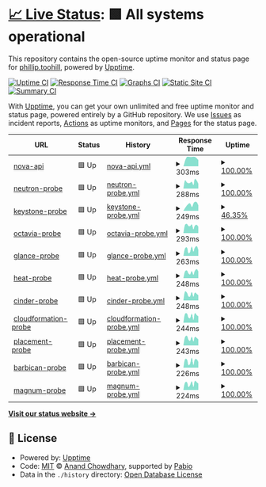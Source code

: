 # [📈 Live Status](https://the2hill.github.io/rs-flex-uptime): <!--live status--> **🟩 All systems operational**

This repository contains the open-source uptime monitor and status page for [phillip.toohill](https://the2hill.github.io/rs-flex-uptime), powered by [Upptime](https://github.com/upptime/upptime).

[![Uptime CI](https://github.com/the2hill/rs-flex-uptime/workflows/Uptime%20CI/badge.svg)](https://github.com/the2hill/rs-flex-uptime/actions?query=workflow%3A%22Uptime+CI%22)
[![Response Time CI](https://github.com/the2hill/rs-flex-uptime/workflows/Response%20Time%20CI/badge.svg)](https://github.com/the2hill/rs-flex-uptime/actions?query=workflow%3A%22Response+Time+CI%22)
[![Graphs CI](https://github.com/the2hill/rs-flex-uptime/workflows/Graphs%20CI/badge.svg)](https://github.com/the2hill/rs-flex-uptime/actions?query=workflow%3A%22Graphs+CI%22)
[![Static Site CI](https://github.com/the2hill/rs-flex-uptime/workflows/Static%20Site%20CI/badge.svg)](https://github.com/the2hill/rs-flex-uptime/actions?query=workflow%3A%22Static+Site+CI%22)
[![Summary CI](https://github.com/the2hill/rs-flex-uptime/workflows/Summary%20CI/badge.svg)](https://github.com/the2hill/rs-flex-uptime/actions?query=workflow%3A%22Summary+CI%22)

With [Upptime](https://upptime.js.org), you can get your own unlimited and free uptime monitor and status page, powered entirely by a GitHub repository. We use [Issues](https://github.com/the2hill/rs-flex-uptime/issues) as incident reports, [Actions](https://github.com/the2hill/rs-flex-uptime/actions) as uptime monitors, and [Pages](https://the2hill.github.io/rs-flex-uptime) for the status page.

<!--start: status pages-->
<!-- This summary is generated by Upptime (https://github.com/upptime/upptime) -->
<!-- Do not edit this manually, your changes will be overwritten -->
<!-- prettier-ignore -->
| URL | Status | History | Response Time | Uptime |
| --- | ------ | ------- | ------------- | ------ |
| <img alt="" src="https://icons.duckduckgo.com/ip3/nova.api.sjc3.rackspacecloud.com.ico" height="13"> [nova-api](https://nova.api.sjc3.rackspacecloud.com) | 🟩 Up | [nova-api.yml](https://github.com/the2hill/rs-flex-uptime/commits/HEAD/history/nova-api.yml) | <details><summary><img alt="Response time graph" src="./graphs/nova-api/response-time-week.png" height="20"> 303ms</summary><br><a href="https://the2hill.github.io/rs-flex-uptime/history/nova-api"><img alt="Response time 303" src="https://img.shields.io/endpoint?url=https%3A%2F%2Fraw.githubusercontent.com%2Fthe2hill%2Frs-flex-uptime%2FHEAD%2Fapi%2Fnova-api%2Fresponse-time.json"></a><br><a href="https://the2hill.github.io/rs-flex-uptime/history/nova-api"><img alt="24-hour response time 303" src="https://img.shields.io/endpoint?url=https%3A%2F%2Fraw.githubusercontent.com%2Fthe2hill%2Frs-flex-uptime%2FHEAD%2Fapi%2Fnova-api%2Fresponse-time-day.json"></a><br><a href="https://the2hill.github.io/rs-flex-uptime/history/nova-api"><img alt="7-day response time 303" src="https://img.shields.io/endpoint?url=https%3A%2F%2Fraw.githubusercontent.com%2Fthe2hill%2Frs-flex-uptime%2FHEAD%2Fapi%2Fnova-api%2Fresponse-time-week.json"></a><br><a href="https://the2hill.github.io/rs-flex-uptime/history/nova-api"><img alt="30-day response time 303" src="https://img.shields.io/endpoint?url=https%3A%2F%2Fraw.githubusercontent.com%2Fthe2hill%2Frs-flex-uptime%2FHEAD%2Fapi%2Fnova-api%2Fresponse-time-month.json"></a><br><a href="https://the2hill.github.io/rs-flex-uptime/history/nova-api"><img alt="1-year response time 303" src="https://img.shields.io/endpoint?url=https%3A%2F%2Fraw.githubusercontent.com%2Fthe2hill%2Frs-flex-uptime%2FHEAD%2Fapi%2Fnova-api%2Fresponse-time-year.json"></a></details> | <details><summary><a href="https://the2hill.github.io/rs-flex-uptime/history/nova-api">100.00%</a></summary><a href="https://the2hill.github.io/rs-flex-uptime/history/nova-api"><img alt="All-time uptime 100.00%" src="https://img.shields.io/endpoint?url=https%3A%2F%2Fraw.githubusercontent.com%2Fthe2hill%2Frs-flex-uptime%2FHEAD%2Fapi%2Fnova-api%2Fuptime.json"></a><br><a href="https://the2hill.github.io/rs-flex-uptime/history/nova-api"><img alt="24-hour uptime 100.00%" src="https://img.shields.io/endpoint?url=https%3A%2F%2Fraw.githubusercontent.com%2Fthe2hill%2Frs-flex-uptime%2FHEAD%2Fapi%2Fnova-api%2Fuptime-day.json"></a><br><a href="https://the2hill.github.io/rs-flex-uptime/history/nova-api"><img alt="7-day uptime 100.00%" src="https://img.shields.io/endpoint?url=https%3A%2F%2Fraw.githubusercontent.com%2Fthe2hill%2Frs-flex-uptime%2FHEAD%2Fapi%2Fnova-api%2Fuptime-week.json"></a><br><a href="https://the2hill.github.io/rs-flex-uptime/history/nova-api"><img alt="30-day uptime 100.00%" src="https://img.shields.io/endpoint?url=https%3A%2F%2Fraw.githubusercontent.com%2Fthe2hill%2Frs-flex-uptime%2FHEAD%2Fapi%2Fnova-api%2Fuptime-month.json"></a><br><a href="https://the2hill.github.io/rs-flex-uptime/history/nova-api"><img alt="1-year uptime 100.00%" src="https://img.shields.io/endpoint?url=https%3A%2F%2Fraw.githubusercontent.com%2Fthe2hill%2Frs-flex-uptime%2FHEAD%2Fapi%2Fnova-api%2Fuptime-year.json"></a></details>
| <img alt="" src="https://icons.duckduckgo.com/ip3/neutron.api.sjc3.rackspacecloud.com.ico" height="13"> [neutron-probe](https://neutron.api.sjc3.rackspacecloud.com) | 🟩 Up | [neutron-probe.yml](https://github.com/the2hill/rs-flex-uptime/commits/HEAD/history/neutron-probe.yml) | <details><summary><img alt="Response time graph" src="./graphs/neutron-probe/response-time-week.png" height="20"> 288ms</summary><br><a href="https://the2hill.github.io/rs-flex-uptime/history/neutron-probe"><img alt="Response time 288" src="https://img.shields.io/endpoint?url=https%3A%2F%2Fraw.githubusercontent.com%2Fthe2hill%2Frs-flex-uptime%2FHEAD%2Fapi%2Fneutron-probe%2Fresponse-time.json"></a><br><a href="https://the2hill.github.io/rs-flex-uptime/history/neutron-probe"><img alt="24-hour response time 288" src="https://img.shields.io/endpoint?url=https%3A%2F%2Fraw.githubusercontent.com%2Fthe2hill%2Frs-flex-uptime%2FHEAD%2Fapi%2Fneutron-probe%2Fresponse-time-day.json"></a><br><a href="https://the2hill.github.io/rs-flex-uptime/history/neutron-probe"><img alt="7-day response time 288" src="https://img.shields.io/endpoint?url=https%3A%2F%2Fraw.githubusercontent.com%2Fthe2hill%2Frs-flex-uptime%2FHEAD%2Fapi%2Fneutron-probe%2Fresponse-time-week.json"></a><br><a href="https://the2hill.github.io/rs-flex-uptime/history/neutron-probe"><img alt="30-day response time 288" src="https://img.shields.io/endpoint?url=https%3A%2F%2Fraw.githubusercontent.com%2Fthe2hill%2Frs-flex-uptime%2FHEAD%2Fapi%2Fneutron-probe%2Fresponse-time-month.json"></a><br><a href="https://the2hill.github.io/rs-flex-uptime/history/neutron-probe"><img alt="1-year response time 288" src="https://img.shields.io/endpoint?url=https%3A%2F%2Fraw.githubusercontent.com%2Fthe2hill%2Frs-flex-uptime%2FHEAD%2Fapi%2Fneutron-probe%2Fresponse-time-year.json"></a></details> | <details><summary><a href="https://the2hill.github.io/rs-flex-uptime/history/neutron-probe">100.00%</a></summary><a href="https://the2hill.github.io/rs-flex-uptime/history/neutron-probe"><img alt="All-time uptime 100.00%" src="https://img.shields.io/endpoint?url=https%3A%2F%2Fraw.githubusercontent.com%2Fthe2hill%2Frs-flex-uptime%2FHEAD%2Fapi%2Fneutron-probe%2Fuptime.json"></a><br><a href="https://the2hill.github.io/rs-flex-uptime/history/neutron-probe"><img alt="24-hour uptime 100.00%" src="https://img.shields.io/endpoint?url=https%3A%2F%2Fraw.githubusercontent.com%2Fthe2hill%2Frs-flex-uptime%2FHEAD%2Fapi%2Fneutron-probe%2Fuptime-day.json"></a><br><a href="https://the2hill.github.io/rs-flex-uptime/history/neutron-probe"><img alt="7-day uptime 100.00%" src="https://img.shields.io/endpoint?url=https%3A%2F%2Fraw.githubusercontent.com%2Fthe2hill%2Frs-flex-uptime%2FHEAD%2Fapi%2Fneutron-probe%2Fuptime-week.json"></a><br><a href="https://the2hill.github.io/rs-flex-uptime/history/neutron-probe"><img alt="30-day uptime 100.00%" src="https://img.shields.io/endpoint?url=https%3A%2F%2Fraw.githubusercontent.com%2Fthe2hill%2Frs-flex-uptime%2FHEAD%2Fapi%2Fneutron-probe%2Fuptime-month.json"></a><br><a href="https://the2hill.github.io/rs-flex-uptime/history/neutron-probe"><img alt="1-year uptime 100.00%" src="https://img.shields.io/endpoint?url=https%3A%2F%2Fraw.githubusercontent.com%2Fthe2hill%2Frs-flex-uptime%2FHEAD%2Fapi%2Fneutron-probe%2Fuptime-year.json"></a></details>
| <img alt="" src="https://icons.duckduckgo.com/ip3/keystone.api.sjc3.rackspacecloud.com.ico" height="13"> [keystone-probe](https://keystone.api.sjc3.rackspacecloud.com/v3) | 🟩 Up | [keystone-probe.yml](https://github.com/the2hill/rs-flex-uptime/commits/HEAD/history/keystone-probe.yml) | <details><summary><img alt="Response time graph" src="./graphs/keystone-probe/response-time-week.png" height="20"> 249ms</summary><br><a href="https://the2hill.github.io/rs-flex-uptime/history/keystone-probe"><img alt="Response time 249" src="https://img.shields.io/endpoint?url=https%3A%2F%2Fraw.githubusercontent.com%2Fthe2hill%2Frs-flex-uptime%2FHEAD%2Fapi%2Fkeystone-probe%2Fresponse-time.json"></a><br><a href="https://the2hill.github.io/rs-flex-uptime/history/keystone-probe"><img alt="24-hour response time 249" src="https://img.shields.io/endpoint?url=https%3A%2F%2Fraw.githubusercontent.com%2Fthe2hill%2Frs-flex-uptime%2FHEAD%2Fapi%2Fkeystone-probe%2Fresponse-time-day.json"></a><br><a href="https://the2hill.github.io/rs-flex-uptime/history/keystone-probe"><img alt="7-day response time 249" src="https://img.shields.io/endpoint?url=https%3A%2F%2Fraw.githubusercontent.com%2Fthe2hill%2Frs-flex-uptime%2FHEAD%2Fapi%2Fkeystone-probe%2Fresponse-time-week.json"></a><br><a href="https://the2hill.github.io/rs-flex-uptime/history/keystone-probe"><img alt="30-day response time 249" src="https://img.shields.io/endpoint?url=https%3A%2F%2Fraw.githubusercontent.com%2Fthe2hill%2Frs-flex-uptime%2FHEAD%2Fapi%2Fkeystone-probe%2Fresponse-time-month.json"></a><br><a href="https://the2hill.github.io/rs-flex-uptime/history/keystone-probe"><img alt="1-year response time 249" src="https://img.shields.io/endpoint?url=https%3A%2F%2Fraw.githubusercontent.com%2Fthe2hill%2Frs-flex-uptime%2FHEAD%2Fapi%2Fkeystone-probe%2Fresponse-time-year.json"></a></details> | <details><summary><a href="https://the2hill.github.io/rs-flex-uptime/history/keystone-probe">46.35%</a></summary><a href="https://the2hill.github.io/rs-flex-uptime/history/keystone-probe"><img alt="All-time uptime 46.35%" src="https://img.shields.io/endpoint?url=https%3A%2F%2Fraw.githubusercontent.com%2Fthe2hill%2Frs-flex-uptime%2FHEAD%2Fapi%2Fkeystone-probe%2Fuptime.json"></a><br><a href="https://the2hill.github.io/rs-flex-uptime/history/keystone-probe"><img alt="24-hour uptime 46.35%" src="https://img.shields.io/endpoint?url=https%3A%2F%2Fraw.githubusercontent.com%2Fthe2hill%2Frs-flex-uptime%2FHEAD%2Fapi%2Fkeystone-probe%2Fuptime-day.json"></a><br><a href="https://the2hill.github.io/rs-flex-uptime/history/keystone-probe"><img alt="7-day uptime 46.35%" src="https://img.shields.io/endpoint?url=https%3A%2F%2Fraw.githubusercontent.com%2Fthe2hill%2Frs-flex-uptime%2FHEAD%2Fapi%2Fkeystone-probe%2Fuptime-week.json"></a><br><a href="https://the2hill.github.io/rs-flex-uptime/history/keystone-probe"><img alt="30-day uptime 46.35%" src="https://img.shields.io/endpoint?url=https%3A%2F%2Fraw.githubusercontent.com%2Fthe2hill%2Frs-flex-uptime%2FHEAD%2Fapi%2Fkeystone-probe%2Fuptime-month.json"></a><br><a href="https://the2hill.github.io/rs-flex-uptime/history/keystone-probe"><img alt="1-year uptime 46.35%" src="https://img.shields.io/endpoint?url=https%3A%2F%2Fraw.githubusercontent.com%2Fthe2hill%2Frs-flex-uptime%2FHEAD%2Fapi%2Fkeystone-probe%2Fuptime-year.json"></a></details>
| <img alt="" src="https://icons.duckduckgo.com/ip3/octavia.api.sjc3.rackspacecloud.com.ico" height="13"> [octavia-probe](https://octavia.api.sjc3.rackspacecloud.com) | 🟩 Up | [octavia-probe.yml](https://github.com/the2hill/rs-flex-uptime/commits/HEAD/history/octavia-probe.yml) | <details><summary><img alt="Response time graph" src="./graphs/octavia-probe/response-time-week.png" height="20"> 293ms</summary><br><a href="https://the2hill.github.io/rs-flex-uptime/history/octavia-probe"><img alt="Response time 293" src="https://img.shields.io/endpoint?url=https%3A%2F%2Fraw.githubusercontent.com%2Fthe2hill%2Frs-flex-uptime%2FHEAD%2Fapi%2Foctavia-probe%2Fresponse-time.json"></a><br><a href="https://the2hill.github.io/rs-flex-uptime/history/octavia-probe"><img alt="24-hour response time 293" src="https://img.shields.io/endpoint?url=https%3A%2F%2Fraw.githubusercontent.com%2Fthe2hill%2Frs-flex-uptime%2FHEAD%2Fapi%2Foctavia-probe%2Fresponse-time-day.json"></a><br><a href="https://the2hill.github.io/rs-flex-uptime/history/octavia-probe"><img alt="7-day response time 293" src="https://img.shields.io/endpoint?url=https%3A%2F%2Fraw.githubusercontent.com%2Fthe2hill%2Frs-flex-uptime%2FHEAD%2Fapi%2Foctavia-probe%2Fresponse-time-week.json"></a><br><a href="https://the2hill.github.io/rs-flex-uptime/history/octavia-probe"><img alt="30-day response time 293" src="https://img.shields.io/endpoint?url=https%3A%2F%2Fraw.githubusercontent.com%2Fthe2hill%2Frs-flex-uptime%2FHEAD%2Fapi%2Foctavia-probe%2Fresponse-time-month.json"></a><br><a href="https://the2hill.github.io/rs-flex-uptime/history/octavia-probe"><img alt="1-year response time 293" src="https://img.shields.io/endpoint?url=https%3A%2F%2Fraw.githubusercontent.com%2Fthe2hill%2Frs-flex-uptime%2FHEAD%2Fapi%2Foctavia-probe%2Fresponse-time-year.json"></a></details> | <details><summary><a href="https://the2hill.github.io/rs-flex-uptime/history/octavia-probe">100.00%</a></summary><a href="https://the2hill.github.io/rs-flex-uptime/history/octavia-probe"><img alt="All-time uptime 100.00%" src="https://img.shields.io/endpoint?url=https%3A%2F%2Fraw.githubusercontent.com%2Fthe2hill%2Frs-flex-uptime%2FHEAD%2Fapi%2Foctavia-probe%2Fuptime.json"></a><br><a href="https://the2hill.github.io/rs-flex-uptime/history/octavia-probe"><img alt="24-hour uptime 100.00%" src="https://img.shields.io/endpoint?url=https%3A%2F%2Fraw.githubusercontent.com%2Fthe2hill%2Frs-flex-uptime%2FHEAD%2Fapi%2Foctavia-probe%2Fuptime-day.json"></a><br><a href="https://the2hill.github.io/rs-flex-uptime/history/octavia-probe"><img alt="7-day uptime 100.00%" src="https://img.shields.io/endpoint?url=https%3A%2F%2Fraw.githubusercontent.com%2Fthe2hill%2Frs-flex-uptime%2FHEAD%2Fapi%2Foctavia-probe%2Fuptime-week.json"></a><br><a href="https://the2hill.github.io/rs-flex-uptime/history/octavia-probe"><img alt="30-day uptime 100.00%" src="https://img.shields.io/endpoint?url=https%3A%2F%2Fraw.githubusercontent.com%2Fthe2hill%2Frs-flex-uptime%2FHEAD%2Fapi%2Foctavia-probe%2Fuptime-month.json"></a><br><a href="https://the2hill.github.io/rs-flex-uptime/history/octavia-probe"><img alt="1-year uptime 100.00%" src="https://img.shields.io/endpoint?url=https%3A%2F%2Fraw.githubusercontent.com%2Fthe2hill%2Frs-flex-uptime%2FHEAD%2Fapi%2Foctavia-probe%2Fuptime-year.json"></a></details>
| <img alt="" src="https://icons.duckduckgo.com/ip3/glance.api.sjc3.rackspacecloud.com.ico" height="13"> [glance-probe](https://glance.api.sjc3.rackspacecloud.com) | 🟩 Up | [glance-probe.yml](https://github.com/the2hill/rs-flex-uptime/commits/HEAD/history/glance-probe.yml) | <details><summary><img alt="Response time graph" src="./graphs/glance-probe/response-time-week.png" height="20"> 263ms</summary><br><a href="https://the2hill.github.io/rs-flex-uptime/history/glance-probe"><img alt="Response time 263" src="https://img.shields.io/endpoint?url=https%3A%2F%2Fraw.githubusercontent.com%2Fthe2hill%2Frs-flex-uptime%2FHEAD%2Fapi%2Fglance-probe%2Fresponse-time.json"></a><br><a href="https://the2hill.github.io/rs-flex-uptime/history/glance-probe"><img alt="24-hour response time 263" src="https://img.shields.io/endpoint?url=https%3A%2F%2Fraw.githubusercontent.com%2Fthe2hill%2Frs-flex-uptime%2FHEAD%2Fapi%2Fglance-probe%2Fresponse-time-day.json"></a><br><a href="https://the2hill.github.io/rs-flex-uptime/history/glance-probe"><img alt="7-day response time 263" src="https://img.shields.io/endpoint?url=https%3A%2F%2Fraw.githubusercontent.com%2Fthe2hill%2Frs-flex-uptime%2FHEAD%2Fapi%2Fglance-probe%2Fresponse-time-week.json"></a><br><a href="https://the2hill.github.io/rs-flex-uptime/history/glance-probe"><img alt="30-day response time 263" src="https://img.shields.io/endpoint?url=https%3A%2F%2Fraw.githubusercontent.com%2Fthe2hill%2Frs-flex-uptime%2FHEAD%2Fapi%2Fglance-probe%2Fresponse-time-month.json"></a><br><a href="https://the2hill.github.io/rs-flex-uptime/history/glance-probe"><img alt="1-year response time 263" src="https://img.shields.io/endpoint?url=https%3A%2F%2Fraw.githubusercontent.com%2Fthe2hill%2Frs-flex-uptime%2FHEAD%2Fapi%2Fglance-probe%2Fresponse-time-year.json"></a></details> | <details><summary><a href="https://the2hill.github.io/rs-flex-uptime/history/glance-probe">100.00%</a></summary><a href="https://the2hill.github.io/rs-flex-uptime/history/glance-probe"><img alt="All-time uptime 100.00%" src="https://img.shields.io/endpoint?url=https%3A%2F%2Fraw.githubusercontent.com%2Fthe2hill%2Frs-flex-uptime%2FHEAD%2Fapi%2Fglance-probe%2Fuptime.json"></a><br><a href="https://the2hill.github.io/rs-flex-uptime/history/glance-probe"><img alt="24-hour uptime 100.00%" src="https://img.shields.io/endpoint?url=https%3A%2F%2Fraw.githubusercontent.com%2Fthe2hill%2Frs-flex-uptime%2FHEAD%2Fapi%2Fglance-probe%2Fuptime-day.json"></a><br><a href="https://the2hill.github.io/rs-flex-uptime/history/glance-probe"><img alt="7-day uptime 100.00%" src="https://img.shields.io/endpoint?url=https%3A%2F%2Fraw.githubusercontent.com%2Fthe2hill%2Frs-flex-uptime%2FHEAD%2Fapi%2Fglance-probe%2Fuptime-week.json"></a><br><a href="https://the2hill.github.io/rs-flex-uptime/history/glance-probe"><img alt="30-day uptime 100.00%" src="https://img.shields.io/endpoint?url=https%3A%2F%2Fraw.githubusercontent.com%2Fthe2hill%2Frs-flex-uptime%2FHEAD%2Fapi%2Fglance-probe%2Fuptime-month.json"></a><br><a href="https://the2hill.github.io/rs-flex-uptime/history/glance-probe"><img alt="1-year uptime 100.00%" src="https://img.shields.io/endpoint?url=https%3A%2F%2Fraw.githubusercontent.com%2Fthe2hill%2Frs-flex-uptime%2FHEAD%2Fapi%2Fglance-probe%2Fuptime-year.json"></a></details>
| <img alt="" src="https://icons.duckduckgo.com/ip3/heat.api.sjc3.rackspacecloud.com.ico" height="13"> [heat-probe](https://heat.api.sjc3.rackspacecloud.com) | 🟩 Up | [heat-probe.yml](https://github.com/the2hill/rs-flex-uptime/commits/HEAD/history/heat-probe.yml) | <details><summary><img alt="Response time graph" src="./graphs/heat-probe/response-time-week.png" height="20"> 248ms</summary><br><a href="https://the2hill.github.io/rs-flex-uptime/history/heat-probe"><img alt="Response time 248" src="https://img.shields.io/endpoint?url=https%3A%2F%2Fraw.githubusercontent.com%2Fthe2hill%2Frs-flex-uptime%2FHEAD%2Fapi%2Fheat-probe%2Fresponse-time.json"></a><br><a href="https://the2hill.github.io/rs-flex-uptime/history/heat-probe"><img alt="24-hour response time 248" src="https://img.shields.io/endpoint?url=https%3A%2F%2Fraw.githubusercontent.com%2Fthe2hill%2Frs-flex-uptime%2FHEAD%2Fapi%2Fheat-probe%2Fresponse-time-day.json"></a><br><a href="https://the2hill.github.io/rs-flex-uptime/history/heat-probe"><img alt="7-day response time 248" src="https://img.shields.io/endpoint?url=https%3A%2F%2Fraw.githubusercontent.com%2Fthe2hill%2Frs-flex-uptime%2FHEAD%2Fapi%2Fheat-probe%2Fresponse-time-week.json"></a><br><a href="https://the2hill.github.io/rs-flex-uptime/history/heat-probe"><img alt="30-day response time 248" src="https://img.shields.io/endpoint?url=https%3A%2F%2Fraw.githubusercontent.com%2Fthe2hill%2Frs-flex-uptime%2FHEAD%2Fapi%2Fheat-probe%2Fresponse-time-month.json"></a><br><a href="https://the2hill.github.io/rs-flex-uptime/history/heat-probe"><img alt="1-year response time 248" src="https://img.shields.io/endpoint?url=https%3A%2F%2Fraw.githubusercontent.com%2Fthe2hill%2Frs-flex-uptime%2FHEAD%2Fapi%2Fheat-probe%2Fresponse-time-year.json"></a></details> | <details><summary><a href="https://the2hill.github.io/rs-flex-uptime/history/heat-probe">100.00%</a></summary><a href="https://the2hill.github.io/rs-flex-uptime/history/heat-probe"><img alt="All-time uptime 100.00%" src="https://img.shields.io/endpoint?url=https%3A%2F%2Fraw.githubusercontent.com%2Fthe2hill%2Frs-flex-uptime%2FHEAD%2Fapi%2Fheat-probe%2Fuptime.json"></a><br><a href="https://the2hill.github.io/rs-flex-uptime/history/heat-probe"><img alt="24-hour uptime 100.00%" src="https://img.shields.io/endpoint?url=https%3A%2F%2Fraw.githubusercontent.com%2Fthe2hill%2Frs-flex-uptime%2FHEAD%2Fapi%2Fheat-probe%2Fuptime-day.json"></a><br><a href="https://the2hill.github.io/rs-flex-uptime/history/heat-probe"><img alt="7-day uptime 100.00%" src="https://img.shields.io/endpoint?url=https%3A%2F%2Fraw.githubusercontent.com%2Fthe2hill%2Frs-flex-uptime%2FHEAD%2Fapi%2Fheat-probe%2Fuptime-week.json"></a><br><a href="https://the2hill.github.io/rs-flex-uptime/history/heat-probe"><img alt="30-day uptime 100.00%" src="https://img.shields.io/endpoint?url=https%3A%2F%2Fraw.githubusercontent.com%2Fthe2hill%2Frs-flex-uptime%2FHEAD%2Fapi%2Fheat-probe%2Fuptime-month.json"></a><br><a href="https://the2hill.github.io/rs-flex-uptime/history/heat-probe"><img alt="1-year uptime 100.00%" src="https://img.shields.io/endpoint?url=https%3A%2F%2Fraw.githubusercontent.com%2Fthe2hill%2Frs-flex-uptime%2FHEAD%2Fapi%2Fheat-probe%2Fuptime-year.json"></a></details>
| <img alt="" src="https://icons.duckduckgo.com/ip3/cinder.api.sjc3.rackspacecloud.com.ico" height="13"> [cinder-probe](https://cinder.api.sjc3.rackspacecloud.com) | 🟩 Up | [cinder-probe.yml](https://github.com/the2hill/rs-flex-uptime/commits/HEAD/history/cinder-probe.yml) | <details><summary><img alt="Response time graph" src="./graphs/cinder-probe/response-time-week.png" height="20"> 248ms</summary><br><a href="https://the2hill.github.io/rs-flex-uptime/history/cinder-probe"><img alt="Response time 248" src="https://img.shields.io/endpoint?url=https%3A%2F%2Fraw.githubusercontent.com%2Fthe2hill%2Frs-flex-uptime%2FHEAD%2Fapi%2Fcinder-probe%2Fresponse-time.json"></a><br><a href="https://the2hill.github.io/rs-flex-uptime/history/cinder-probe"><img alt="24-hour response time 248" src="https://img.shields.io/endpoint?url=https%3A%2F%2Fraw.githubusercontent.com%2Fthe2hill%2Frs-flex-uptime%2FHEAD%2Fapi%2Fcinder-probe%2Fresponse-time-day.json"></a><br><a href="https://the2hill.github.io/rs-flex-uptime/history/cinder-probe"><img alt="7-day response time 248" src="https://img.shields.io/endpoint?url=https%3A%2F%2Fraw.githubusercontent.com%2Fthe2hill%2Frs-flex-uptime%2FHEAD%2Fapi%2Fcinder-probe%2Fresponse-time-week.json"></a><br><a href="https://the2hill.github.io/rs-flex-uptime/history/cinder-probe"><img alt="30-day response time 248" src="https://img.shields.io/endpoint?url=https%3A%2F%2Fraw.githubusercontent.com%2Fthe2hill%2Frs-flex-uptime%2FHEAD%2Fapi%2Fcinder-probe%2Fresponse-time-month.json"></a><br><a href="https://the2hill.github.io/rs-flex-uptime/history/cinder-probe"><img alt="1-year response time 248" src="https://img.shields.io/endpoint?url=https%3A%2F%2Fraw.githubusercontent.com%2Fthe2hill%2Frs-flex-uptime%2FHEAD%2Fapi%2Fcinder-probe%2Fresponse-time-year.json"></a></details> | <details><summary><a href="https://the2hill.github.io/rs-flex-uptime/history/cinder-probe">100.00%</a></summary><a href="https://the2hill.github.io/rs-flex-uptime/history/cinder-probe"><img alt="All-time uptime 100.00%" src="https://img.shields.io/endpoint?url=https%3A%2F%2Fraw.githubusercontent.com%2Fthe2hill%2Frs-flex-uptime%2FHEAD%2Fapi%2Fcinder-probe%2Fuptime.json"></a><br><a href="https://the2hill.github.io/rs-flex-uptime/history/cinder-probe"><img alt="24-hour uptime 100.00%" src="https://img.shields.io/endpoint?url=https%3A%2F%2Fraw.githubusercontent.com%2Fthe2hill%2Frs-flex-uptime%2FHEAD%2Fapi%2Fcinder-probe%2Fuptime-day.json"></a><br><a href="https://the2hill.github.io/rs-flex-uptime/history/cinder-probe"><img alt="7-day uptime 100.00%" src="https://img.shields.io/endpoint?url=https%3A%2F%2Fraw.githubusercontent.com%2Fthe2hill%2Frs-flex-uptime%2FHEAD%2Fapi%2Fcinder-probe%2Fuptime-week.json"></a><br><a href="https://the2hill.github.io/rs-flex-uptime/history/cinder-probe"><img alt="30-day uptime 100.00%" src="https://img.shields.io/endpoint?url=https%3A%2F%2Fraw.githubusercontent.com%2Fthe2hill%2Frs-flex-uptime%2FHEAD%2Fapi%2Fcinder-probe%2Fuptime-month.json"></a><br><a href="https://the2hill.github.io/rs-flex-uptime/history/cinder-probe"><img alt="1-year uptime 100.00%" src="https://img.shields.io/endpoint?url=https%3A%2F%2Fraw.githubusercontent.com%2Fthe2hill%2Frs-flex-uptime%2FHEAD%2Fapi%2Fcinder-probe%2Fuptime-year.json"></a></details>
| <img alt="" src="https://icons.duckduckgo.com/ip3/cloudformation.api.sjc3.rackspacecloud.com.ico" height="13"> [cloudformation-probe](https://cloudformation.api.sjc3.rackspacecloud.com) | 🟩 Up | [cloudformation-probe.yml](https://github.com/the2hill/rs-flex-uptime/commits/HEAD/history/cloudformation-probe.yml) | <details><summary><img alt="Response time graph" src="./graphs/cloudformation-probe/response-time-week.png" height="20"> 244ms</summary><br><a href="https://the2hill.github.io/rs-flex-uptime/history/cloudformation-probe"><img alt="Response time 244" src="https://img.shields.io/endpoint?url=https%3A%2F%2Fraw.githubusercontent.com%2Fthe2hill%2Frs-flex-uptime%2FHEAD%2Fapi%2Fcloudformation-probe%2Fresponse-time.json"></a><br><a href="https://the2hill.github.io/rs-flex-uptime/history/cloudformation-probe"><img alt="24-hour response time 244" src="https://img.shields.io/endpoint?url=https%3A%2F%2Fraw.githubusercontent.com%2Fthe2hill%2Frs-flex-uptime%2FHEAD%2Fapi%2Fcloudformation-probe%2Fresponse-time-day.json"></a><br><a href="https://the2hill.github.io/rs-flex-uptime/history/cloudformation-probe"><img alt="7-day response time 244" src="https://img.shields.io/endpoint?url=https%3A%2F%2Fraw.githubusercontent.com%2Fthe2hill%2Frs-flex-uptime%2FHEAD%2Fapi%2Fcloudformation-probe%2Fresponse-time-week.json"></a><br><a href="https://the2hill.github.io/rs-flex-uptime/history/cloudformation-probe"><img alt="30-day response time 244" src="https://img.shields.io/endpoint?url=https%3A%2F%2Fraw.githubusercontent.com%2Fthe2hill%2Frs-flex-uptime%2FHEAD%2Fapi%2Fcloudformation-probe%2Fresponse-time-month.json"></a><br><a href="https://the2hill.github.io/rs-flex-uptime/history/cloudformation-probe"><img alt="1-year response time 244" src="https://img.shields.io/endpoint?url=https%3A%2F%2Fraw.githubusercontent.com%2Fthe2hill%2Frs-flex-uptime%2FHEAD%2Fapi%2Fcloudformation-probe%2Fresponse-time-year.json"></a></details> | <details><summary><a href="https://the2hill.github.io/rs-flex-uptime/history/cloudformation-probe">100.00%</a></summary><a href="https://the2hill.github.io/rs-flex-uptime/history/cloudformation-probe"><img alt="All-time uptime 100.00%" src="https://img.shields.io/endpoint?url=https%3A%2F%2Fraw.githubusercontent.com%2Fthe2hill%2Frs-flex-uptime%2FHEAD%2Fapi%2Fcloudformation-probe%2Fuptime.json"></a><br><a href="https://the2hill.github.io/rs-flex-uptime/history/cloudformation-probe"><img alt="24-hour uptime 100.00%" src="https://img.shields.io/endpoint?url=https%3A%2F%2Fraw.githubusercontent.com%2Fthe2hill%2Frs-flex-uptime%2FHEAD%2Fapi%2Fcloudformation-probe%2Fuptime-day.json"></a><br><a href="https://the2hill.github.io/rs-flex-uptime/history/cloudformation-probe"><img alt="7-day uptime 100.00%" src="https://img.shields.io/endpoint?url=https%3A%2F%2Fraw.githubusercontent.com%2Fthe2hill%2Frs-flex-uptime%2FHEAD%2Fapi%2Fcloudformation-probe%2Fuptime-week.json"></a><br><a href="https://the2hill.github.io/rs-flex-uptime/history/cloudformation-probe"><img alt="30-day uptime 100.00%" src="https://img.shields.io/endpoint?url=https%3A%2F%2Fraw.githubusercontent.com%2Fthe2hill%2Frs-flex-uptime%2FHEAD%2Fapi%2Fcloudformation-probe%2Fuptime-month.json"></a><br><a href="https://the2hill.github.io/rs-flex-uptime/history/cloudformation-probe"><img alt="1-year uptime 100.00%" src="https://img.shields.io/endpoint?url=https%3A%2F%2Fraw.githubusercontent.com%2Fthe2hill%2Frs-flex-uptime%2FHEAD%2Fapi%2Fcloudformation-probe%2Fuptime-year.json"></a></details>
| <img alt="" src="https://icons.duckduckgo.com/ip3/placement.api.sjc3.rackspacecloud.com.ico" height="13"> [placement-probe](https://placement.api.sjc3.rackspacecloud.com) | 🟩 Up | [placement-probe.yml](https://github.com/the2hill/rs-flex-uptime/commits/HEAD/history/placement-probe.yml) | <details><summary><img alt="Response time graph" src="./graphs/placement-probe/response-time-week.png" height="20"> 243ms</summary><br><a href="https://the2hill.github.io/rs-flex-uptime/history/placement-probe"><img alt="Response time 243" src="https://img.shields.io/endpoint?url=https%3A%2F%2Fraw.githubusercontent.com%2Fthe2hill%2Frs-flex-uptime%2FHEAD%2Fapi%2Fplacement-probe%2Fresponse-time.json"></a><br><a href="https://the2hill.github.io/rs-flex-uptime/history/placement-probe"><img alt="24-hour response time 243" src="https://img.shields.io/endpoint?url=https%3A%2F%2Fraw.githubusercontent.com%2Fthe2hill%2Frs-flex-uptime%2FHEAD%2Fapi%2Fplacement-probe%2Fresponse-time-day.json"></a><br><a href="https://the2hill.github.io/rs-flex-uptime/history/placement-probe"><img alt="7-day response time 243" src="https://img.shields.io/endpoint?url=https%3A%2F%2Fraw.githubusercontent.com%2Fthe2hill%2Frs-flex-uptime%2FHEAD%2Fapi%2Fplacement-probe%2Fresponse-time-week.json"></a><br><a href="https://the2hill.github.io/rs-flex-uptime/history/placement-probe"><img alt="30-day response time 243" src="https://img.shields.io/endpoint?url=https%3A%2F%2Fraw.githubusercontent.com%2Fthe2hill%2Frs-flex-uptime%2FHEAD%2Fapi%2Fplacement-probe%2Fresponse-time-month.json"></a><br><a href="https://the2hill.github.io/rs-flex-uptime/history/placement-probe"><img alt="1-year response time 243" src="https://img.shields.io/endpoint?url=https%3A%2F%2Fraw.githubusercontent.com%2Fthe2hill%2Frs-flex-uptime%2FHEAD%2Fapi%2Fplacement-probe%2Fresponse-time-year.json"></a></details> | <details><summary><a href="https://the2hill.github.io/rs-flex-uptime/history/placement-probe">100.00%</a></summary><a href="https://the2hill.github.io/rs-flex-uptime/history/placement-probe"><img alt="All-time uptime 100.00%" src="https://img.shields.io/endpoint?url=https%3A%2F%2Fraw.githubusercontent.com%2Fthe2hill%2Frs-flex-uptime%2FHEAD%2Fapi%2Fplacement-probe%2Fuptime.json"></a><br><a href="https://the2hill.github.io/rs-flex-uptime/history/placement-probe"><img alt="24-hour uptime 100.00%" src="https://img.shields.io/endpoint?url=https%3A%2F%2Fraw.githubusercontent.com%2Fthe2hill%2Frs-flex-uptime%2FHEAD%2Fapi%2Fplacement-probe%2Fuptime-day.json"></a><br><a href="https://the2hill.github.io/rs-flex-uptime/history/placement-probe"><img alt="7-day uptime 100.00%" src="https://img.shields.io/endpoint?url=https%3A%2F%2Fraw.githubusercontent.com%2Fthe2hill%2Frs-flex-uptime%2FHEAD%2Fapi%2Fplacement-probe%2Fuptime-week.json"></a><br><a href="https://the2hill.github.io/rs-flex-uptime/history/placement-probe"><img alt="30-day uptime 100.00%" src="https://img.shields.io/endpoint?url=https%3A%2F%2Fraw.githubusercontent.com%2Fthe2hill%2Frs-flex-uptime%2FHEAD%2Fapi%2Fplacement-probe%2Fuptime-month.json"></a><br><a href="https://the2hill.github.io/rs-flex-uptime/history/placement-probe"><img alt="1-year uptime 100.00%" src="https://img.shields.io/endpoint?url=https%3A%2F%2Fraw.githubusercontent.com%2Fthe2hill%2Frs-flex-uptime%2FHEAD%2Fapi%2Fplacement-probe%2Fuptime-year.json"></a></details>
| <img alt="" src="https://icons.duckduckgo.com/ip3/barbican.api.sjc3.rackspacecloud.com.ico" height="13"> [barbican-probe](https://barbican.api.sjc3.rackspacecloud.com) | 🟩 Up | [barbican-probe.yml](https://github.com/the2hill/rs-flex-uptime/commits/HEAD/history/barbican-probe.yml) | <details><summary><img alt="Response time graph" src="./graphs/barbican-probe/response-time-week.png" height="20"> 226ms</summary><br><a href="https://the2hill.github.io/rs-flex-uptime/history/barbican-probe"><img alt="Response time 226" src="https://img.shields.io/endpoint?url=https%3A%2F%2Fraw.githubusercontent.com%2Fthe2hill%2Frs-flex-uptime%2FHEAD%2Fapi%2Fbarbican-probe%2Fresponse-time.json"></a><br><a href="https://the2hill.github.io/rs-flex-uptime/history/barbican-probe"><img alt="24-hour response time 226" src="https://img.shields.io/endpoint?url=https%3A%2F%2Fraw.githubusercontent.com%2Fthe2hill%2Frs-flex-uptime%2FHEAD%2Fapi%2Fbarbican-probe%2Fresponse-time-day.json"></a><br><a href="https://the2hill.github.io/rs-flex-uptime/history/barbican-probe"><img alt="7-day response time 226" src="https://img.shields.io/endpoint?url=https%3A%2F%2Fraw.githubusercontent.com%2Fthe2hill%2Frs-flex-uptime%2FHEAD%2Fapi%2Fbarbican-probe%2Fresponse-time-week.json"></a><br><a href="https://the2hill.github.io/rs-flex-uptime/history/barbican-probe"><img alt="30-day response time 226" src="https://img.shields.io/endpoint?url=https%3A%2F%2Fraw.githubusercontent.com%2Fthe2hill%2Frs-flex-uptime%2FHEAD%2Fapi%2Fbarbican-probe%2Fresponse-time-month.json"></a><br><a href="https://the2hill.github.io/rs-flex-uptime/history/barbican-probe"><img alt="1-year response time 226" src="https://img.shields.io/endpoint?url=https%3A%2F%2Fraw.githubusercontent.com%2Fthe2hill%2Frs-flex-uptime%2FHEAD%2Fapi%2Fbarbican-probe%2Fresponse-time-year.json"></a></details> | <details><summary><a href="https://the2hill.github.io/rs-flex-uptime/history/barbican-probe">100.00%</a></summary><a href="https://the2hill.github.io/rs-flex-uptime/history/barbican-probe"><img alt="All-time uptime 100.00%" src="https://img.shields.io/endpoint?url=https%3A%2F%2Fraw.githubusercontent.com%2Fthe2hill%2Frs-flex-uptime%2FHEAD%2Fapi%2Fbarbican-probe%2Fuptime.json"></a><br><a href="https://the2hill.github.io/rs-flex-uptime/history/barbican-probe"><img alt="24-hour uptime 100.00%" src="https://img.shields.io/endpoint?url=https%3A%2F%2Fraw.githubusercontent.com%2Fthe2hill%2Frs-flex-uptime%2FHEAD%2Fapi%2Fbarbican-probe%2Fuptime-day.json"></a><br><a href="https://the2hill.github.io/rs-flex-uptime/history/barbican-probe"><img alt="7-day uptime 100.00%" src="https://img.shields.io/endpoint?url=https%3A%2F%2Fraw.githubusercontent.com%2Fthe2hill%2Frs-flex-uptime%2FHEAD%2Fapi%2Fbarbican-probe%2Fuptime-week.json"></a><br><a href="https://the2hill.github.io/rs-flex-uptime/history/barbican-probe"><img alt="30-day uptime 100.00%" src="https://img.shields.io/endpoint?url=https%3A%2F%2Fraw.githubusercontent.com%2Fthe2hill%2Frs-flex-uptime%2FHEAD%2Fapi%2Fbarbican-probe%2Fuptime-month.json"></a><br><a href="https://the2hill.github.io/rs-flex-uptime/history/barbican-probe"><img alt="1-year uptime 100.00%" src="https://img.shields.io/endpoint?url=https%3A%2F%2Fraw.githubusercontent.com%2Fthe2hill%2Frs-flex-uptime%2FHEAD%2Fapi%2Fbarbican-probe%2Fuptime-year.json"></a></details>
| <img alt="" src="https://icons.duckduckgo.com/ip3/magnum.api.sjc3.rackspacecloud.com.ico" height="13"> [magnum-probe](https://magnum.api.sjc3.rackspacecloud.com) | 🟩 Up | [magnum-probe.yml](https://github.com/the2hill/rs-flex-uptime/commits/HEAD/history/magnum-probe.yml) | <details><summary><img alt="Response time graph" src="./graphs/magnum-probe/response-time-week.png" height="20"> 224ms</summary><br><a href="https://the2hill.github.io/rs-flex-uptime/history/magnum-probe"><img alt="Response time 224" src="https://img.shields.io/endpoint?url=https%3A%2F%2Fraw.githubusercontent.com%2Fthe2hill%2Frs-flex-uptime%2FHEAD%2Fapi%2Fmagnum-probe%2Fresponse-time.json"></a><br><a href="https://the2hill.github.io/rs-flex-uptime/history/magnum-probe"><img alt="24-hour response time 224" src="https://img.shields.io/endpoint?url=https%3A%2F%2Fraw.githubusercontent.com%2Fthe2hill%2Frs-flex-uptime%2FHEAD%2Fapi%2Fmagnum-probe%2Fresponse-time-day.json"></a><br><a href="https://the2hill.github.io/rs-flex-uptime/history/magnum-probe"><img alt="7-day response time 224" src="https://img.shields.io/endpoint?url=https%3A%2F%2Fraw.githubusercontent.com%2Fthe2hill%2Frs-flex-uptime%2FHEAD%2Fapi%2Fmagnum-probe%2Fresponse-time-week.json"></a><br><a href="https://the2hill.github.io/rs-flex-uptime/history/magnum-probe"><img alt="30-day response time 224" src="https://img.shields.io/endpoint?url=https%3A%2F%2Fraw.githubusercontent.com%2Fthe2hill%2Frs-flex-uptime%2FHEAD%2Fapi%2Fmagnum-probe%2Fresponse-time-month.json"></a><br><a href="https://the2hill.github.io/rs-flex-uptime/history/magnum-probe"><img alt="1-year response time 224" src="https://img.shields.io/endpoint?url=https%3A%2F%2Fraw.githubusercontent.com%2Fthe2hill%2Frs-flex-uptime%2FHEAD%2Fapi%2Fmagnum-probe%2Fresponse-time-year.json"></a></details> | <details><summary><a href="https://the2hill.github.io/rs-flex-uptime/history/magnum-probe">100.00%</a></summary><a href="https://the2hill.github.io/rs-flex-uptime/history/magnum-probe"><img alt="All-time uptime 100.00%" src="https://img.shields.io/endpoint?url=https%3A%2F%2Fraw.githubusercontent.com%2Fthe2hill%2Frs-flex-uptime%2FHEAD%2Fapi%2Fmagnum-probe%2Fuptime.json"></a><br><a href="https://the2hill.github.io/rs-flex-uptime/history/magnum-probe"><img alt="24-hour uptime 100.00%" src="https://img.shields.io/endpoint?url=https%3A%2F%2Fraw.githubusercontent.com%2Fthe2hill%2Frs-flex-uptime%2FHEAD%2Fapi%2Fmagnum-probe%2Fuptime-day.json"></a><br><a href="https://the2hill.github.io/rs-flex-uptime/history/magnum-probe"><img alt="7-day uptime 100.00%" src="https://img.shields.io/endpoint?url=https%3A%2F%2Fraw.githubusercontent.com%2Fthe2hill%2Frs-flex-uptime%2FHEAD%2Fapi%2Fmagnum-probe%2Fuptime-week.json"></a><br><a href="https://the2hill.github.io/rs-flex-uptime/history/magnum-probe"><img alt="30-day uptime 100.00%" src="https://img.shields.io/endpoint?url=https%3A%2F%2Fraw.githubusercontent.com%2Fthe2hill%2Frs-flex-uptime%2FHEAD%2Fapi%2Fmagnum-probe%2Fuptime-month.json"></a><br><a href="https://the2hill.github.io/rs-flex-uptime/history/magnum-probe"><img alt="1-year uptime 100.00%" src="https://img.shields.io/endpoint?url=https%3A%2F%2Fraw.githubusercontent.com%2Fthe2hill%2Frs-flex-uptime%2FHEAD%2Fapi%2Fmagnum-probe%2Fuptime-year.json"></a></details>

<!--end: status pages-->

[**Visit our status website →**](https://the2hill.github.io/rs-flex-uptime)

## 📄 License

- Powered by: [Upptime](https://github.com/upptime/upptime)
- Code: [MIT](./LICENSE) © [Anand Chowdhary](https://anandchowdhary.com), supported by [Pabio](https://pabio.com)
- Data in the `./history` directory: [Open Database License](https://opendatacommons.org/licenses/odbl/1-0/)
